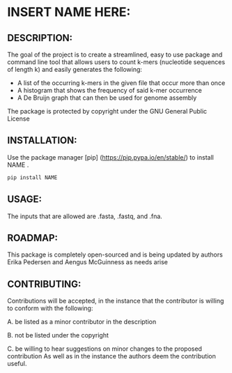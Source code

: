 # INSERT NAME HERE:


## DESCRIPTION:
 The goal of the project is to create a streamlined, easy to use
 package and command line tool that allows users to count k-mers
 (nucleotide sequences of length k) and easily generates the
 following:

 - A list of the occurring k-mers in the given file that occur more
   than once
 - A histogram that shows the frequency of said k-mer occurrence
 - A De Bruijn graph that can then be used for genome assembly

 The package is protected by copyright under the GNU General Public
 License

## INSTALLATION:
 Use the package manager [pip]
 (https://pip.pypa.io/en/stable/) to install NAME .

 ```bash
 pip install NAME
 ```

## USAGE:

 The inputs that are allowed are .fasta, .fastq, and .fna. 

## ROADMAP:
 This package is completely open-sourced and is being updated by
 authors Erika Pedersen and Aengus McGuinness as needs arise

## CONTRIBUTING:
 Contributions will be accepted, in the instance that the contributor
 is willing to conform with the following:

 A. be listed as a minor contributor in the description

 B. not be listed under the copyright

 C. be willing to hear suggestions on minor changes to the proposed
 contribution As well as in the instance the authors deem the
 contribution useful.


